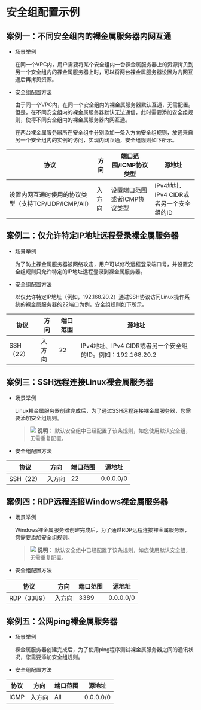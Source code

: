 # 安全组配置示例<a name="ZH-CN_TOPIC_0140749075"></a>

## 案例一：不同安全组内的裸金属服务器内网互通<a name="section4744164052119"></a>

-   场景举例

    在同一个VPC内，用户需要将某个安全组内一台裸金属服务器上的资源拷贝到另一个安全组内的裸金属服务器上时，可以将两台裸金属服务器设置为内网互通后再拷贝资源。

-   安全组配置方法

    由于同一个VPC内，在同一个安全组内的裸金属服务器默认互通，无需配置。但是，在不同安全组内的裸金属服务器默认无法通信，此时需要添加安全组规则，使得不同安全组内的裸金属服务器内网互通。

    在两台裸金属服务器所在安全组中分别添加一条入方向安全组规则，放通来自另一个安全组内的实例的访问，实现内网互通，安全组规则如下所示。

|协议|方向|端口范围/ICMP协议类型|源地址|
|--|--|--|--|
|设置内网互通时使用的协议类型（支持TCP/UDP/ICMP/All）|入方向|设置端口范围或者ICMP协议类型|IPv4地址、IPv4 CIDR或者另一个安全组的ID|



## 案例二：仅允许特定IP地址远程登录裸金属服务器<a name="section175551446182411"></a>

-   场景举例

    为了防止裸金属服务器被网络攻击，用户可以修改远程登录端口号，并设置安全组规则只允许特定的IP地址远程登录到裸金属服务器。

-   安全组配置方法

    以仅允许特定IP地址（例如，192.168.20.2）通过SSH协议访问Linux操作系统的裸金属服务器的22端口为例，安全组规则如下所示。

|协议|方向|端口范围|源地址|
|--|--|--|--|
|SSH（22）|入方向|22|IPv4地址、IPv4 CIDR或者另一个安全组的ID。例如：192.168.20.2|



## 案例三：SSH远程连接Linux裸金属服务器<a name="section598913913262"></a>

-   场景举例

    Linux裸金属服务器创建完成后，为了通过SSH远程连接裸金属服务器，您需要添加安全组规则。

    >![](public_sys-resources/icon-note.gif) **说明：** 
    >默认安全组中已经配置了该条规则，如您使用默认安全组，无需重复配置。

-   安全组配置方法

|协议|方向|端口范围|源地址|
|--|--|--|--|
|SSH（22）|入方向|22|0.0.0.0/0|



## 案例四：RDP远程连接Windows裸金属服务器<a name="section3923173412303"></a>

-   场景举例

    Windows裸金属服务器创建完成后，为了通过RDP远程连接裸金属服务器，您需要添加安全组规则。

    >![](public_sys-resources/icon-note.gif) **说明：** 
    >默认安全组中已经配置了该条规则，如您使用默认安全组，无需重复配置。

-   安全组配置方法

|协议|方向|端口范围|源地址|
|--|--|--|--|
|RDP（3389）|入方向|3389|0.0.0.0/0|



## 案例五：公网ping裸金属服务器<a name="section136661726193213"></a>

-   场景举例

    裸金属服务器创建完成后，为了使用ping程序测试裸金属服务器之间的通讯状况，您需要添加安全组规则。

-   安全组配置方法

|协议|方向|端口范围|源地址|
|--|--|--|--|
|ICMP|入方向|All|0.0.0.0/0|



